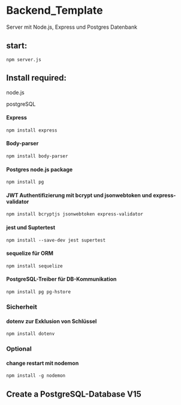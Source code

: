 # Backend_Template
Server mit Node.js, Express und Postgres Datenbank

## start:
    npm server.js 

## Install required:
node.js

postgreSQL

#### Express
    npm install express
#### Body-parser
    npm install body-parser
#### Postgres node.js package 
    npm install pg
#### JWT Authentifizierung mit bcrypt und jsonwebtoken und express-validator
    npm install bcryptjs jsonwebtoken express-validator
#### jest und Suptertest
    npm install --save-dev jest supertest
#### sequelize für ORM
    npm install sequelize
#### PostgreSQL-Treiber für DB-Kommunikation
    npm install pg pg-hstore

### Sicherheit

#### dotenv zur Exklusion von Schlüssel
    npm install dotenv

### Optional    
#### change restart mit nodemon
    npm install -g nodemon

## Create a PostgreSQL-Database V15

